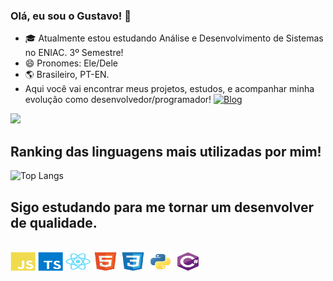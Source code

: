 ### Olá, eu sou o Gustavo! 👋

- 🎓 Atualmente estou estudando Análise e Desenvolvimento de Sistemas no ENIAC. 3º Semestre!
- 😄 Pronomes: Ele/Dele
- 🌎 Brasileiro, PT-EN.
- Aqui você vai encontrar meus projetos, estudos, e acompanhar minha evolução como desenvolvedor/programador! 
[![Blog](https://img.shields.io/badge/LinkedIn-0077B5?style=for-the-badge&logo=linkedin&logoColor=white)](https://www.linkedin.com/in/gustavo-neres-timoteo-5092b4322)

![](https://github-readme-stats.vercel.app/api?username=gneresdev&show_icons=true&theme=onedark)

## Ranking das linguagens mais utilizadas por mim!

![Top Langs](https://github-readme-stats.vercel.app/api/top-langs/?username=gneresdev&layout=compact)

## Sigo estudando para me tornar um desenvolver de qualidade.

<div style="display: inline_block"><br>
  <img align="center" alt="Neres-Js" height="30" width="40" src="https://raw.githubusercontent.com/devicons/devicon/master/icons/javascript/javascript-plain.svg">
  <img align="center" alt="Neres-Ts" height="30" width="40" src="https://raw.githubusercontent.com/devicons/devicon/master/icons/typescript/typescript-plain.svg">
  <img align="center" alt="Neres-React" height="30" width="40" src="https://raw.githubusercontent.com/devicons/devicon/master/icons/react/react-original.svg">
  <img align="center" alt="Neres-HTML" height="30" width="40" src="https://raw.githubusercontent.com/devicons/devicon/master/icons/html5/html5-original.svg">
  <img align="center" alt="Neres-CSS" height="30" width="40" src="https://raw.githubusercontent.com/devicons/devicon/master/icons/css3/css3-original.svg">
  <img align="center" alt="Neres-Python" height="30" width="40" src="https://raw.githubusercontent.com/devicons/devicon/master/icons/python/python-original.svg">
  <img align="center" alt="Neres-Csharp" height="30" width="40" src="https://raw.githubusercontent.com/devicons/devicon/master/icons/csharp/csharp-original.svg">
</div>
